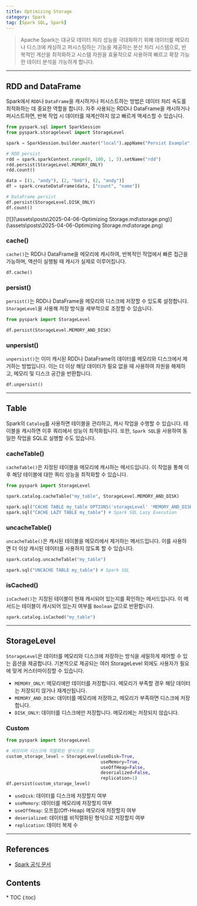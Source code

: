 ```yaml
---
title: Optimizing Storage
category: Spark
tag: [Spark SQL, Spark]
---
```


> Apache Spark는 대규모 데이터 처리 성능을 극대화하기 위해 데이터를 메모리나 디스크에 캐싱하고 퍼시스팅하는 기능을 제공하는 분산 처리 시스템으로, 반복적인 계산을 최적화하고 시스템 자원을 효율적으로 사용하여 빠르고 확장 가능한 데이터 분석을 가능하게 합니다.

---

## RDD and DataFrame
Spark에서 `RDD`나 `DataFrame`을 캐시하거나 퍼시스트하는 방법은 데이터 처리 속도를 최적화하는 데 중요한 역할을 합니다. 자주 사용되는 RDD나 DataFrame을 캐시하거나 퍼시스트하면, 반복 작업 시 데이터를 재계산하지 않고 빠르게 액세스할 수 있습니다.

```python
from pyspark.sql import SparkSession
from pyspark.storagelevel import StorageLevel

spark = SparkSession.builder.master("local").appName("Persist Example").getOrCreate()

# RDD persist
rdd = spark.sparkContext.range(0, 100, 1, 5).setName("rdd")
rdd.persist(StorageLevel.MEMORY_ONLY)
rdd.count()

data = [(1, "andy"), (2, "bob"), (2, "andy")]
df = spark.createDataFrame(data, ["count", "name"])

# DataFrame persist
df.persist(StorageLevel.DISK_ONLY)
df.count()
```

[![](\assets\posts\2025-04-06-Optimizing Storage.md\storage.png)](\assets\posts\2025-04-06-Optimizing Storage.md\storage.png)

### cache()
`cache()`는 RDD나 DataFrame을 메모리에 캐시하여, 반복적인 작업에서 빠른 접근을 가능하며, 액션이 실행될 때 캐시가 실제로 이루어집니다.

```python
df.cache()
```

### persist()
`persist()`는 RDD나 DataFrame을 메모리와 디스크에 저장할 수 있도록 설정합니다. `StorageLevel`을 사용해 저장 방식을 세부적으로 조정할 수 있습니다.

```python
from pyspark import StorageLevel

df.persist(StorageLevel.MEMORY_AND_DISK)
```

### unpersist()
`unpersist()`는 이미 캐시된 RDD나 DataFrame의 데이터를 메모리와 디스크에서 제거하는 방법입니다. 이는 더 이상 해당 데이터가 필요 없을 때 사용하여 자원을 해제하고, 메모리 및 디스크 공간을 반환합니다.

```python
df.unpersist()
```

---

## Table
Spark의 `Catalog`를 사용하면 테이블을 관리하고, 캐시 작업을 수행할 수 있습니다. 테이블을 캐시하면 이후 쿼리에서 성능이 최적화됩니다. 또한, `Spark SQL`을 사용하여 동일한 작업을 SQL로 실행할 수도 있습니다.

### cacheTable()
`cacheTable()`은 지정된 테이블을 메모리에 캐시하는 메서드입니다. 이 작업을 통해 이후 해당 테이블에 대한 쿼리 성능을 최적화할 수 있습니다. 

```python
from pyspark import StorageLevel

spark.catalog.cacheTable("my_table", StorageLevel.MEMORY_AND_DISK)

spark.sql("CACHE TABLE my_table OPTIONS('storageLevel' 'MEMORY_AND_DISK')") # Spark SQL
spark.sql("CACHE LAZY TABLE my_table") # Spark SQL Lazy Execution
```

### uncacheTable()
`uncacheTable()`은 캐시된 테이블을 메모리에서 제거하는 메서드입니다. 이를 사용하면 더 이상 캐시된 데이터를 사용하지 않도록 할 수 있습니다.

```python
spark.catalog.uncacheTable("my_table")

spark.sql("UNCACHE TABLE my_table") # Spark SQL
```

### isCached()
`isCached()`는 지정된 테이블이 현재 캐시되어 있는지를 확인하는 메서드입니다. 이 메서드는 테이블이 캐시되어 있는지 여부를 `Boolean` 값으로 반환합니다.

```python
spark.catalog.isCached("my_table")
```

---

## StorageLevel
`StorageLevel`은 데이터를 메모리와 디스크에 저장하는 방식을 세밀하게 제어할 수 있는 옵션을 제공합니다. 기본적으로 제공되는 여러 StorageLevel 외에도 사용자가 필요에 맞게 커스터마이징할 수 있습니다.

- `MEMORY_ONLY`: 메모리에만 데이터를 저장합니다. 메모리가 부족할 경우 해당 데이터는 저장되지 않거나 재계산됩니다.
- `MEMORY_AND_DISK`: 데이터를 메모리에 저장하고, 메모리가 부족하면 디스크에 저장합니다.
- `DISK_ONLY`: 데이터를 디스크에만 저장합니다. 메모리에는 저장되지 않습니다.

### Custom
```python
from pyspark import StorageLevel

# 메모리와 디스크에 직렬화된 방식으로 저장
custom_storage_level = StorageLevel(useDisk=True, 
                                    useMemory=True, 
                                    useOffHeap=False, 
                                    deserialized=False, 
                                    replication=1)
df.persist(custom_storage_level)
```
- `useDisk`: 데이터를 디스크에 저장할지 여부
- `useMemory`: 데이터를 메모리에 저장할지 여부
- `useOffHeap`: 오프힙(Off-Heap) 메모리에 저장할지 여부
- `deserialized`: 데이터를 비직렬화된 형식으로 저장할지 여부
- `replication`: 데이터 복제 수 

---

## References
- [Spark 공식 문서](https://spark.apache.org/docs/latest/)

<nav class="post-toc" markdown="1">
  <h2>Contents</h2>
* TOC
{:toc}
</nav>
